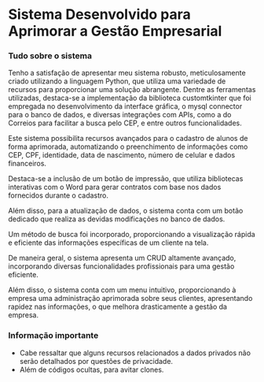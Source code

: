 # Sistema Desenvolvido para Aprimorar a Gestão Empresarial

### Tudo sobre o sistema
Tenho a satisfação de apresentar meu sistema robusto, meticulosamente criado utilizando a linguagem Python, que utiliza uma variedade de recursos para proporcionar uma solução abrangente. 
Dentre as ferramentas utilizadas, destaca-se a implementação da biblioteca customtkinter que foi empregada no desenvolvimento da interface gráfica, o mysql connector para o banco de dados, 
e diversas integrações com APIs, como a do Correios para facilitar a busca pelo CEP, e entre outros funcionalidades.

Este sistema possibilita recursos avançados para o cadastro de alunos de forma aprimorada, automatizando o preenchimento de informações como CEP, CPF, identidade, data de nascimento, número de celular 
e dados financeiros.

Destaca-se a inclusão de um botão de impressão, que utiliza bibliotecas interativas com o Word para gerar contratos com base nos dados fornecidos durante o cadastro. 

Além disso, para a atualização de dados, o sistema conta com um botão dedicado que realiza as devidas modificações no banco de dados.

Um método de busca foi incorporado, proporcionando a visualização rápida e eficiente das informações específicas de um cliente na tela.

De maneira geral, o sistema apresenta um CRUD altamente avançado, incorporando diversas funcionalidades profissionais para uma gestão eficiente.

Além disso, o sistema conta com um menu intuitivo, proporcionando à empresa uma administração aprimorada sobre seus clientes, apresentando rapidez nas informações, o que melhora drasticamente a gestão da empresa.

### Informação importante
- Cabe ressaltar que alguns recursos relacionados a dados privados não serão detalhados por questões de privacidade.
- Além de códigos ocultas, para avitar clones.
